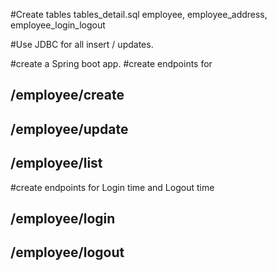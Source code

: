 #Create tables tables_detail.sql
employee, employee_address, employee_login_logout

#Use JDBC for all insert / updates.

#create a Spring boot app.
#create endpoints for 
## /employee/create
## /employee/update
## /employee/list


#create endpoints for Login time and Logout time
## /employee/login
## /employee/logout